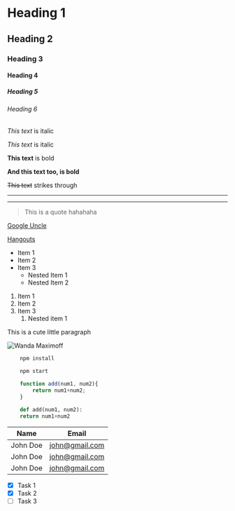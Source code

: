 <!-- Headings -->
# Heading 1
## Heading 2
### Heading 3
#### Heading 4
##### Heading 5
###### Heading 6

<!-- Italics -->
*This text* is italic

_This text_ is italic

<!-- Strong -->
**This text** is bold

__And this text too, is bold__

<!-- Strikethroughs -->
~~This text~~ strikes through

<!-- Horizontal rule -->

---
___

<!-- Blockquote -->
>This is a quote hahahaha

<!-- Links -->
[Google Uncle](https://www.google.com)

[Hangouts](https://hangouts.google.com "Hangouts")

<!-- unordered list -->
* Item 1
* Item 2
* Item 3
    * Nested Item 1
    * Nested Item 2

<!-- Ordered list -->
1. Item 1
1. Item 2
1. Item 3
    1. Nested item 1

<!-- Inline Code Block -->
<p>This is a cute little paragraph</p>

<!-- Images -->
![Wanda Maximoff](https://i.pinimg.com/originals/2d/7c/96/2d7c96aa4cd785db0633da3ed609809b.jpg)

<!-- Github ki shuruwaat yaha se hoti hai -->

<!-- Code Blocks -->
```bash
    npm install
    
    npm start
```

```javascript
    function add(num1, num2){
        return num1+num2;
    }
```

```python
    def add(num1, num2):
    return num1+num2
```

<!-- Tables -->
|Name| Email|
|-|-|
|John Doe|john@gmail.com|
|John Doe|john@gmail.com|
|John Doe|john@gmail.com|

<!-- Task list -->
* [x] Task 1
* [x] Task 2
* [ ] Task 3
